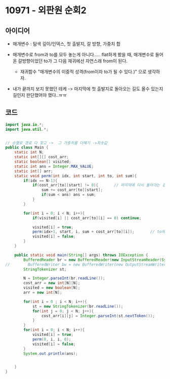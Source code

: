 # 10971 - 외판원 순회2



## 아이디어

* 매개변수 : 탐색 깊이/인덱스, 첫 출발지, 갈 방향, 가중치 합 

* 매개변수로 from과 to를 모두 놓는게 아니다..... flat하게 봤을 때, 매개변수로 들어온 갈방향이었던 to가 그 다음 재귀에선 자연스래 from이 된다.
    - 재귀함수 "매개변수의 이중적 성격(from이자 to가 될 수 있다.)" 으로 생각하자.

* 내가 끝까지 보지 못했던 테케 -> 마지막에 첫 출발지로 돌아오는 길도 올수 있는지 길인지 판단했어야 했다..ㅠㅠ

## 코드


```java
import java.io.*;
import java.util.*;


// 순열로 경로 다 찾고 ->  그 가중치를 더해기 ->최솟값
public class Main {
    static int N;
    static int[][] cost_arr;
    static boolean[] visited;
    static int ans = Integer.MAX_VALUE;
    static int[] arr;
    static void perm(int idx, int start, int to, int sum){
        if(idx == N-1){
            if(cost_arr[to][start] != 0){       // 마지막에 다시 돌아가는 길 또한!!!! 0이면 안된다....갈수 있는 길이어야지..ㅠ
                sum += cost_arr[to][start];
                if(sum < ans) ans = sum;
            }
        }

        for(int i = 0; i < N; i++){
            if(visited[i] || cost_arr[to][i] == 0) continue;            // 갈수 있는길만! 조사.

            visited[i] = true;
            perm(idx+1, start, i, sum + cost_arr[to][i]);       // to에서 왔고, i로 갈차례.
            visited[i] = false;
        }
    }

    public static void main(String[] args) throws IOException {
        BufferedReader br = new BufferedReader(new InputStreamReader(System.in));
//        BufferedWriter bw = new BufferedWriter(new OutputStreamWriter(System.out));
        StringTokenizer st;

        N = Integer.parseInt(br.readLine());
        cost_arr = new int[N][N];
        visited = new boolean[N];
        arr = new int[N];

        for(int i = 0 ; i < N; i++){
            st = new StringTokenizer(br.readLine());
            for(int j = 0; j < N; j++){
                cost_arr[i][j] = Integer.parseInt(st.nextToken());
            }
        }
        for(int i = 0; i < N; i++){
            visited[i] = true;
            perm(0, i, i, 0);
            visited[i] = false;
        }
        System.out.println(ans);


    }
}


```
